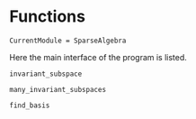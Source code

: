 # Functions

```@meta
CurrentModule = SparseAlgebra
```

Here the main interface of the program is listed.

```@docs
invariant_subspace
```

```@docs
many_invariant_subspaces
```

```@docs
find_basis
```
